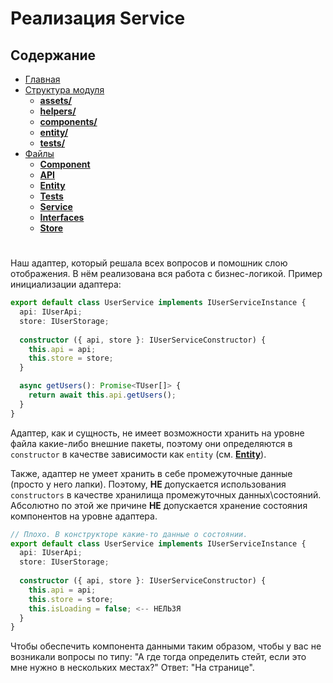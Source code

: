 # **Реализация Service**

## **Содержание**

- [Главная](README.md)
- [Структура модуля](directories/README.md)
  - [**assets/**](directories/assets.md)
  - [**helpers/**](directories/helpers.md)
  - [**components/**](directories/components.md)
  - [**entity/**](directories/entity.md)
  - [**tests/**](directories/tests.md)
- [Файлы](files/README.md)
  - [**Component**](files/component.md)
  - [**API**](files/api.md)
  - [**Entity**](files/entity.md)
  - [**Tests**](files/tests.md)
  - [**Service**](files/service.md)
  - [**Interfaces**](files/interfaces.md)
  - [**Store**](files/store.md)

#

Наш адаптер, который решала всех вопросов и помошник слою отображения. В нём реализована вся работа с бизнес-логикой. Пример инициализации адаптера:

```typescript
export default class UserService implements IUserServiceInstance {
  api: IUserApi;
  store: IUserStorage;
  
  constructor ({ api, store }: IUserServiceConstructor) {
    this.api = api;
    this.store = store;
  }

  async getUsers(): Promise<TUser[]> {
    return await this.api.getUsers();
  }
}
```

Адаптер, как и сущность, не имеет возможности хранить на уровне файла какие-либо внешние пакеты, поэтому они определяются в `constructor` в качестве зависимости как `entity` (см. [**Entity**](files/entity.md)).

Также, адаптер не умеет хранить в себе промежуточные данные (просто у него лапки). Поэтому, **НЕ** допускается использования `constructors` в качестве хранилища промежуточных данных\состояний. Абсолютно по этой же причине **НЕ** допускается хранение состояния компонентов на уровне адаптера.

```typescript
// Плохо. В конструкторе какие-то данные о состоянии.
export default class UserService implements IUserServiceInstance {
  api: IUserApi;
  store: IUserStorage;
  
  constructor ({ api, store }: IUserServiceConstructor) {
    this.api = api;
    this.store = store;
    this.isLoading = false; <-- НЕЛЬЗЯ
  }
}
```

Чтобы обеспечить компонента данными таким образом, чтобы у вас не возникали вопросы по типу: "А где тогда определить стейт, если это мне нужно в нескольких местах?" Ответ: "На странице".